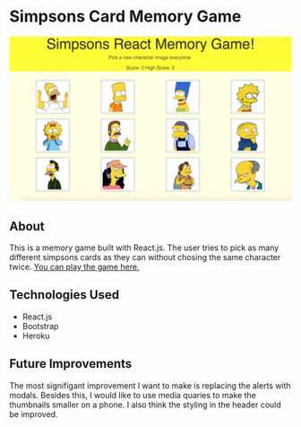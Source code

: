 # Simpsons Card Memory Game
![Screenshot](screenshot.png)
## About
This is a memory game built with React.js. The user tries to pick as many different simpsons cards as they can without chosing the same character twice. <a href="https://pure-harbor-13590.herokuapp.com/">You can play the game here.</a>
## Technologies Used
<ul>
  <li>React.js</li>
  <li>Bootstrap</li>
  <li>Heroku</li>
</ul>

## Future Improvements
The most signifigant improvement I want to make is replacing the alerts with modals. Besides this, I would like to use media quaries to make the thumbnails smaller on a phone. I also think the styling in the header could be improved. 

